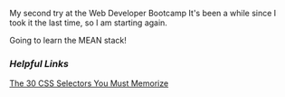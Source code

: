 My second try at the Web Developer Bootcamp
It's been a while since I took it the last time, so I am starting again. 

Going to learn the MEAN stack!

### ***Helpful Links***
[The 30 CSS Selectors You Must Memorize](https://code.tutsplus.com/tutorials/the-30-css-selectors-you-must-memorize--net-16048)


